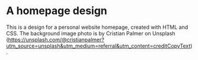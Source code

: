 # A homepage design

This is a design for a personal website homepage, created with HTML and CSS. The background image photo is by Cristian Palmer on Unsplash (https://unsplash.com/@cristianpalmer?utm_source=unsplash&utm_medium=referral&utm_content=creditCopyText).